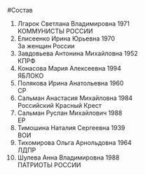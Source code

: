 #Состав
1. Лгарок Светлана Владимировна 1971   
    КОММУНИСТЫ РОССИИ
2. Елисеенко Ирина Юрьевна 1970   
    За женщин России
3. Завдовьева Антонина Михайловна 1952   
    КПРФ
4. Конасова Мария Алексеевна 1994   
    ЯБЛОКО
5. Полякова Ирина Анатольевна 1960   
    СР
6. Сальман Анастасия Михайловна 1984   
    Российский Красный Крест
7. Сальман Руслан Михайлович 1988   
    ЕР
8. Тимошина Наталия Сергеевна 1939   
    ВОИ
9. Тихомирова Ольга Арнольдовна 1964   
    ЛДПР
10. Шулева Анна Владимировна 1988   
    ПАТРИОТЫ РОССИИ
